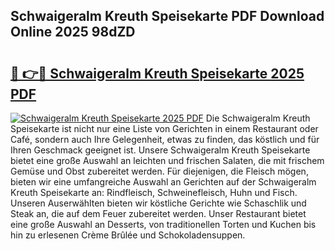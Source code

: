 ## Schwaigeralm Kreuth Speisekarte PDF Download Online 2025 98dZD

# <h2><a href="http://gcb46of.nevu.top/?p=Schwaigeralm+Kreuth+Speisekarte">🔗 👉🔴 Schwaigeralm Kreuth Speisekarte 2025 PDF</a></h2>

[![Schwaigeralm Kreuth Speisekarte 2025 PDF](https://i.imgur.com/dBaPXMq.png)](http://gcb46of.nevu.top/?p=Schwaigeralm+Kreuth+Speisekarte)
Die Schwaigeralm Kreuth Speisekarte ist nicht nur eine Liste von Gerichten in einem Restaurant oder Café, sondern auch Ihre Gelegenheit, etwas zu finden, das köstlich und für Ihren Geschmack geeignet ist. Unsere Schwaigeralm Kreuth Speisekarte bietet eine große Auswahl an leichten und frischen Salaten, die mit frischem Gemüse und Obst zubereitet werden. Für diejenigen, die Fleisch mögen, bieten wir eine umfangreiche Auswahl an Gerichten auf der Schwaigeralm Kreuth Speisekarte an: Rindfleisch, Schweinefleisch, Huhn und Fisch. Unseren Auserwählten bieten wir köstliche Gerichte wie Schaschlik und Steak an, die auf dem Feuer zubereitet werden. Unser Restaurant bietet eine große Auswahl an Desserts, von traditionellen Torten und Kuchen bis hin zu erlesenen Crème Brûlée und Schokoladensuppen.
